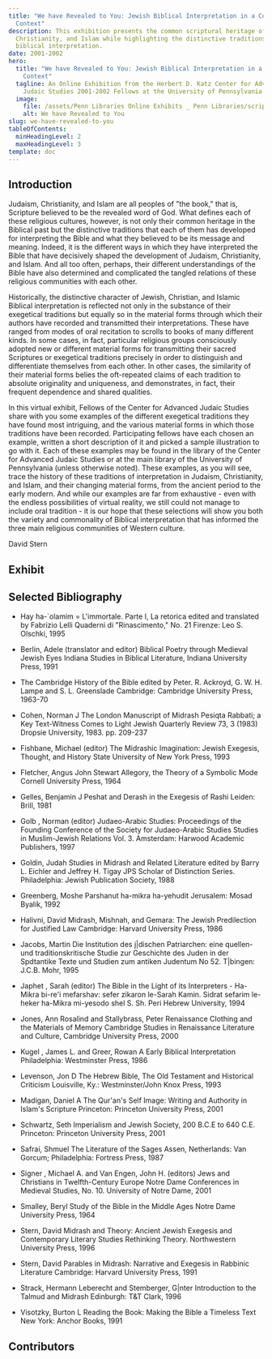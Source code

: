 ```yaml
---
title: "We have Revealed to You: Jewish Biblical Interpretation in a Comparative
  Context"
description: This exhibition presents the common scriptural heritage of Judaism,
  Christianity, and Islam while highlighting the distinctive traditions of
  biblical interpretation.
date: 2001-2002
hero:
  title: "We have Revealed to You: Jewish Biblical Interpretation in a Comparative
    Context"
  tagline: An Online Exhibition from the Herbert D. Katz Center for Advanced
    Judaic Studies 2001-2002 Fellows at the University of Pennsylvania
  image:
    file: /assets/Penn Libraries Online Exhibits _ Penn Libraries/scriptorium.png
    alt: We have Revealed to You
slug: we-have-revealed-to-you
tableOfContents:
  minHeadingLevel: 2
  maxHeadingLevel: 3
template: doc
---
```

## Introduction

Judaism, Christianity, and Islam are all peoples of "the book," that is, Scripture believed to be the revealed word of God. What defines each of these religious cultures, however, is not only their common heritage in the Biblical past but the distinctive traditions that each of them has developed for interpreting the Bible and what they believed to be its message and meaning. Indeed, it is the different ways in which they have interpreted the Bible that have decisively shaped the development of Judaism, Christianity, and Islam. And all too often, perhaps, their different understandings of the Bible have also determined and complicated the tangled relations of these religious communities with each other.

Historically, the distinctive character of Jewish, Christian, and Islamic Biblical interpretation is reflected not only in the substance of their exegetical traditions but equally so in the material forms through which their authors have recorded and transmitted their interpretations. These have ranged from modes of oral recitation to scrolls to books of many different kinds. In some cases, in fact, particular religious groups consciously adopted new or different material forms for transmitting their sacred Scriptures or exegetical traditions precisely in order to distinguish and differentiate themselves from each other. In other cases, the similarity of their material forms belies the oft-repeated claims of each tradition to absolute originality and uniqueness, and demonstrates, in fact, their frequent dependence and shared qualities.

In this virtual exhibit, Fellows of the Center for Advanced Judaic Studies share with you some examples of the different exegetical traditions they have found most intriguing, and the various material forms in which those traditions have been recorded. Participating fellows have each chosen an example, written a short description of it and picked a sample illustration to go with it. Each of these examples may be found in the library of the Center for Advanced Judaic Studies or at the main library of the University of Pennsylvania (unless otherwise noted). These examples, as you will see, trace the history of these traditions of interpretation in Judaism, Christianity, and Islam, and their changing material forms, from the ancient period to the early modern. And while our examples are far from exhaustive - even with the endless possibilities of virtual reality, we still could not manage to include oral tradition - it is our hope that these selections will show you both the variety and commonality of Biblical interpretation that has informed the three main religious communities of Western culture.

David Stern

## Exhibit

## Selected Bibliography

*   Hay ha-\`olamim = L'immortale. Parte I, La retorica edited and translated by Fabrizio Lelli Quaderni di "Rinascimento," No. 21 Firenze: Leo S. Olschki, 1995
    
*   Berlin, Adele (translator and editor) Biblical Poetry through Medieval Jewish Eyes Indiana Studies in Biblical Literature, Indiana University Press, 1991
    
*   The Cambridge History of the Bible edited by Peter. R. Ackroyd, G. W. H. Lampe and S. L. Greenslade Cambridge: Cambridge University Press, 1963-70
    
*   Cohen, Norman J The London Manuscript of Midrash Pesiqta Rabbati; a Key Text-Witness Comes to Light Jewish Quarterly Review 73, 3 (1983) Dropsie University, 1983. pp. 209-237
    
*   Fishbane, Michael (editor) The Midrashic Imagination: Jewish Exegesis, Thought, and History State University of New York Press, 1993
    
*   Fletcher, Angus John Stewart Allegory, the Theory of a Symbolic Mode Cornell University Press, 1964
    
*   Gelles, Benjamin J Peshat and Derash in the Exegesis of Rashi Leiden: Brill, 1981
    
*   Golb , Norman (editor) Judaeo-Arabic Studies: Proceedings of the Founding Conference of the Society for Judaeo-Arabic Studies Studies in Muslim-Jewish Relations Vol. 3. Amsterdam: Harwood Academic Publishers, 1997
    
*   Goldin, Judah Studies in Midrash and Related Literature edited by Barry L. Eichler and Jeffrey H. Tigay JPS Scholar of Distinction Series. Philadelphia: Jewish Publication Society, 1988
    
*   Greenberg, Moshe Parshanut ha-mikra ha-yehudit Jerusalem: Mosad Byalik, 1992
    
*   Halivni, David Midrash, Mishnah, and Gemara: The Jewish Predilection for Justified Law Cambridge: Harvard University Press, 1986
    
*   Jacobs, Martin Die Institution des j|dischen Patriarchen: eine quellen-und traditionskritische Studie zur Geschichte des Juden in der Spdtantike Texte und Studien zum antiken Judentum No 52. T|bingen: J.C.B. Mohr, 1995
    
*   Japhet , Sarah (editor) The Bible in the Light of its Interpreters - Ha-Mikra bi-re'i mefarshav: sefer zikaron le-Sarah Kamin. Sidrat sefarim le-heker ha-Mikra mi-yesodo shel S. Sh. Peri Hebrew University, 1994
    
*   Jones, Ann Rosalind and Stallybrass, Peter Renaissance Clothing and the Materials of Memory Cambridge Studies in Renaissance Literature and Culture, Cambridge University Press, 2000
    
*   Kugel , James L. and Greer, Rowan A Early Biblical Interpretation Philadelphia: Westminster Press, 1986
    
*   Levenson, Jon D The Hebrew Bible, The Old Testament and Historical Criticism Louisville, Ky.: Westminster/John Knox Press, 1993
    
*   Madigan, Daniel A The Qur'an's Self Image: Writing and Authority in Islam's Scripture Princeton: Princeton University Press, 2001
    
*   Schwartz, Seth Imperialism and Jewish Society, 200 B.C.E to 640 C.E. Princeton: Princeton University Press, 2001
    
*   Safrai, Shmuel The Literature of the Sages Assen, Netherlands: Van Gorcum; Philadelphia: Fortress Press, 1987
    
*   Signer , Michael A. and Van Engen, John H. (editors) Jews and Christians in Twelfth-Century Europe Notre Dame Conferences in Medieval Studies, No. 10. University of Notre Dame, 2001
    
*   Smalley, Beryl Study of the Bible in the Middle Ages Notre Dame University Press, 1964
    
*   Stern, David Midrash and Theory: Ancient Jewish Exegesis and Contemporary Literary Studies Rethinking Theory. Northwestern University Press, 1996
    
*   Stern, David Parables in Midrash: Narrative and Exegesis in Rabbinic Literature Cambridge: Harvard University Press, 1991
    
*   Strack, Hermann Leberecht and Stemberger, G|nter Introduction to the Talmud and Midrash Edinburgh: T&T Clark, 1996
    
*   Visotzky, Burton L Reading the Book: Making the Bible a Timeless Text New York: Anchor Books, 1991
    

## Contributors